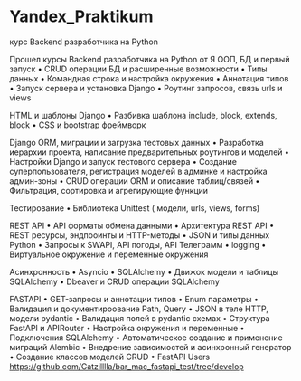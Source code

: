 # Yandex_Praktikum
курс Backend разработчика на  Python

Прошел курсы Backend разработчика на Python от Я
ООП, БД и первый запуск
• CRUD операции БД и расширенные возможности
• Типы данных
• Командная строка и настройка окружения
• Аннотация типов
• Запуск сервера и установка Django
• Роутинг запросов, связь urls и views

HTML и шаблоны Django
• Разбивка шаблона include, block, extends, block
• CSS и bootstrap фреймворк

Django ORM, миграции и загрузка тестовых данных
• Разработка иерархии проекта, написание предварительных роутингов и моделей
• Настройки Django и запуск тестового сервера
• Создание суперпользователя, регистрация моделей в админке и настройка админ-зоны
• CRUD операции ORM и описание таблиц/связей
• Фильтрация, сортировка и агрегирующие функции

Тестирование
• Библиотека Unittest ( модели, urls, views, forms)

REST API
• API форматы обмена данными
• Архитектура REST API
• REST ресурсы, эндпооинты и HTTP-методы
• JSON и типы данных Python
• Запросы к SWAPI, API погоды, API Телеграмм
• logging
• Виртуальное окружение и переменные окружения

Асинхронность
• Asyncio
• SQLAlchemy
• Движок модели и таблицы SQLAlchemy
• Dbeaver и CRUD операции SQLAlchemy

FASTAPI
• GET-запросы и аннотации типов
• Enum параметры
• Валидация и документироование Path, Query
• JSON в теле HTTP, модели pydantic
• Валидация полей в pydantic схемах
• Структура FastAPI и APIRouter
• Настройка окружения и переменные
• Подключения SQLAlchemy
• Автоматическое создание и применение миграций Alembic
• Внедрение зависимостей и асинхронный генератор
• Создание классов моделей CRUD
• FastAPI Users
https://github.com/Catzilllla/bar_mac_fastapi_test/tree/develop
